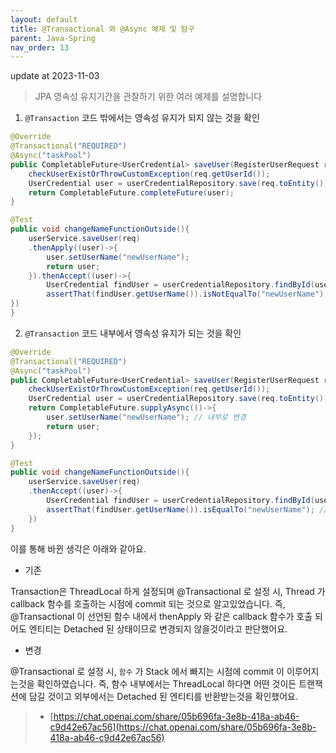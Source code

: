 ```yaml
---
layout: default
title: @Transactional 와 @Async 예제 및 탐구
parent: Java-Spring
nav_order: 13
---
```


update at 2023-11-03

> JPA 영속성 유지기간을 관찰하기 위한 여러 예제를 설명합니다

1. `@Transaction` 코드 밖에서는 영속성 유지가 되지 않는 것을 확인

```java
@Override
@Transactional("REQUIRED")
@Async("taskPool")
public CompletableFuture<UserCredential> saveUser(RegisterUserRequest req) {
    checkUserExistOrThrowCustomException(req.getUserId());
    UserCredential user = userCredentialRepository.save(req.toEntity());
    return CompletableFuture.completeFuture(user);
}

@Test
public void changeNameFunctionOutside(){
    userService.saveUser(req)
    .thenApply((user)->{
        user.setUserName("newUserName");
        return user;
    }).thenAccept((user)->{
        UserCredential findUser = userCredentialRepository.findById(user.getUserId()).orElseThrow(new RuntimeException());
        assertThat(findUser.getUserName()).isNotEqualTo("newUserName"); // oldUserName != newUserName 
})
}

```


2. `@Transaction` 코드 내부에서 영속성 유지가 되는 것을 확인

```java
@Override
@Transactional("REQUIRED")
@Async("taskPool")
public CompletableFuture<UserCredential> saveUser(RegisterUserRequest req) {
    checkUserExistOrThrowCustomException(req.getUserId());
    UserCredential user = userCredentialRepository.save(req.toEntity());
    return CompletableFuture.supplyAsync(()->{
        user.setUserName("newUserName"); // 내부로 변경
        return user;
    });
}

@Test
public void changeNameFunctionOutside(){
    userService.saveUser(req)
    .thenAccept((user)->{
        UserCredential findUser = userCredentialRepository.findById(user.getUserId()).orElseThrow(new RuntimeException());
        assertThat(findUser.getUserName()).isEqualTo("newUserName"); // oldUserName => newUserName == newUserName 
    })
}

```

이를 통해 바뀐 생각은 아래와 같아요.

* 기존

Transaction은 ThreadLocal 하게 설정되며 @Transactional 로 설정 시, Thread 가 callback 함수를 호출하는 시점에 commit 되는 것으로 알고있었습니다. 즉, @Transactional 이 선언된 함수 내에서 thenApply 와 같은 callback 함수가 호출 되어도 엔티티는 Detached 된 상태이므로 변경되지 않을것이라고 판단했어요.

* 변경

@Transactional 로 설정 시, `함수` 가 Stack 에서 빠지는 시점에 commit 이 이루어지는것을 확인하였습니다. 즉, 함수 내부에서는 ThreadLocal 하다면 어떤 것이든 트랜잭션에 담길 것이고 외부에서는 Detached 된 엔티티를 반환받는것을 확인했어요.

> * [https://chat.openai.com/share/05b696fa-3e8b-418a-ab46-c9d42e67ac56](https://chat.openai.com/share/05b696fa-3e8b-418a-ab46-c9d42e67ac56)